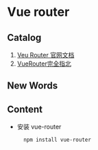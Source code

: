# Vue router

## Catalog
1. [Veu Router 官网文档](https://router.vuejs.org/zh/guide/#html)
1. [VueRouter完全指北](https://juejin.im/post/5b82bcfcf265da4345153343)


## New Words



## Content
- 安装 vue-router
  ```shell
    npm install vue-router
  ```